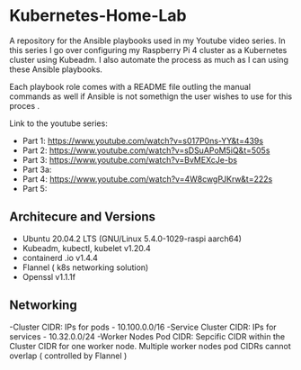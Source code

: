 # Kubernetes-Home-Lab

A repository for the Ansible playbooks used in my Youtube video series. In this series I go over configuring my Raspberry Pi 4 cluster as a Kubernetes cluster using Kubeadm. I also automate the process as much as I can using these Ansible playbooks.

Each playbook role comes with a README file outling the manual commands as well if Ansible is not somethign the user wishes to use for this proces . 

Link to the youtube series:
- Part 1: https://www.youtube.com/watch?v=s017P0ns-YY&t=439s
- Part 2: https://www.youtube.com/watch?v=sDSuAPoM5iQ&t=505s
- Part 3: https://www.youtube.com/watch?v=BvMEXcJe-bs
- Part 3a: 
- Part 4: https://www.youtube.com/watch?v=4W8cwgPJKrw&t=222s
- Part 5:

## Architecure and Versions

- Ubuntu 20.04.2 LTS (GNU/Linux 5.4.0-1029-raspi aarch64)
- Kubeadm, kubectl, kubelet v1.20.4
- containerd .io v1.4.4
- Flannel ( k8s networking solution)
- Openssl v1.1.1f

## Networking
-Cluster CIDR: IPs for pods - 10.100.0.0/16
-Service Cluster CIDR: IPs for services - 10.32.0.0/24
-Worker Nodes Pod CIDR: Sepcific CIDR within the Cluster CIDR for one worker node. Multiple worker nodes pod CIDRs cannot overlap ( controlled by Flannel )